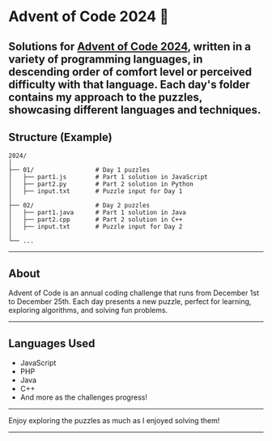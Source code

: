 # Advent of Code 2024 🎄

## Solutions for [Advent of Code 2024](https://adventofcode.com/2024), written in a variety of programming languages, in descending order of comfort level or perceived difficulty with that language. Each day's folder contains my approach to the puzzles, showcasing different languages and techniques.

## Structure (Example)

```
2024/
│
├── 01/                 # Day 1 puzzles
│   ├── part1.js        # Part 1 solution in JavaScript
│   ├── part2.py        # Part 2 solution in Python
│   ├── input.txt       # Puzzle input for Day 1
│
├── 02/                 # Day 2 puzzles
│   ├── part1.java      # Part 1 solution in Java
│   ├── part2.cpp       # Part 2 solution in C++
│   ├── input.txt       # Puzzle input for Day 2
│
└── ...
```

---

## About

Advent of Code is an annual coding challenge that runs from December 1st to December 25th. Each day presents a new puzzle, perfect for learning, exploring algorithms, and solving fun problems.

---

## Languages Used

-   JavaScript
-   PHP
-   Java
-   C++
-   And more as the challenges progress!

---

Enjoy exploring the puzzles as much as I enjoyed solving them!

---

